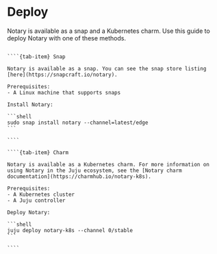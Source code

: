 # Deploy

Notary is available as a snap and a Kubernetes charm. Use this guide to deploy Notary with one of these methods.

`````{tab-set}
    
````{tab-item} Snap

Notary is available as a snap. You can see the snap store listing [here](https://snapcraft.io/notary).

Prerequisites:
- A Linux machine that supports snaps

Install Notary:

```shell
sudo snap install notary --channel=latest/edge
```

````

````{tab-item} Charm

Notary is available as a Kubernetes charm. For more information on using Notary in the Juju ecosystem, see the [Notary charm documentation](https://charmhub.io/notary-k8s).

Prerequisites:
- A Kubernetes cluster
- A Juju controller

Deploy Notary:

```shell
juju deploy notary-k8s --channel 0/stable
```

````

`````
